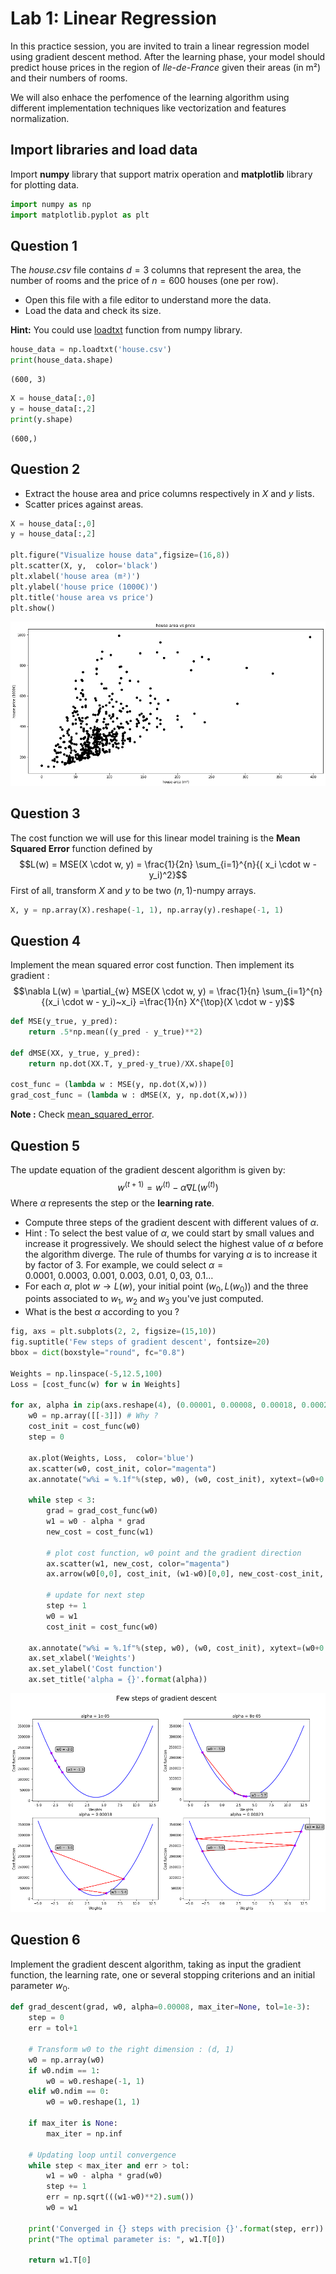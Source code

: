 # Lab 1: Linear Regression

In this practice session, you are invited to train a linear regression model using gradient descent method. After the learning phase, your model should predict house prices in the region of _Ile-de-France_ given their areas (in m²) and their numbers of rooms.

We will also enhace the perfomence of the learning algorithm using different implementation techniques like vectorization and features normalization.

## Import libraries and load data
Import **numpy** library that support matrix operation and **matplotlib** library for plotting data.  


```python
import numpy as np
import matplotlib.pyplot as plt
```

## Question 1

The _house.csv_ file contains $d=3$ columns that represent the area, the number of rooms and the price of $n=600$ houses (one per row). 

- Open this file with a file editor to understand more the data. 
- Load the data and check its size.

**Hint:** You could use [loadtxt](https://docs.scipy.org/doc/numpy-1.13.0/reference/generated/numpy.loadtxt.html) function from numpy library.


```python
house_data = np.loadtxt('house.csv') 
print(house_data.shape)
```

    (600, 3)



```python
X = house_data[:,0]
y = house_data[:,2]
print(y.shape)
```

    (600,)


## Question 2
* Extract the house area and price columns respectively in $X$ and $y$ lists.
* Scatter prices against areas.


```python
X = house_data[:,0]
y = house_data[:,2]

plt.figure("Visualize house data",figsize=(16,8))
plt.scatter(X, y,  color='black')
plt.xlabel('house area (m²)')
plt.ylabel('house price (1000€)')
plt.title('house area vs price')
plt.show()
```


![png](output_6_0.png)


## Question 3
The cost function we will use for this linear model training is the **Mean Squared Error** function defined by $$L(w) = MSE(X \cdot w, y) = \frac{1}{2n} \sum_{i=1}^{n}{( x_i \cdot w - y_i)^2}$$
First of all, transform $X$ and $y$ to be two $(n,1)$-numpy arrays.


```python
X, y = np.array(X).reshape(-1, 1), np.array(y).reshape(-1, 1)  
```

## Question 4
Implement the mean squared error cost function. Then implement its gradient : $$\nabla L(w) = \partial_{w} MSE(X \cdot w, y) = \frac{1}{n} \sum_{i=1}^{n}{(x_i \cdot w - y_i)~x_i} =\frac{1}{n} X^{\top}(X \cdot w - y)$$


```python
def MSE(y_true, y_pred):
    return .5*np.mean((y_pred - y_true)**2)

def dMSE(XX, y_true, y_pred):
    return np.dot(XX.T, y_pred-y_true)/XX.shape[0]

cost_func = (lambda w : MSE(y, np.dot(X,w)))
grad_cost_func = (lambda w : dMSE(X, y, np.dot(X,w)))
```

**Note :** Check [mean_squared_error](https://scikit-learn.org/stable/modules/generated/sklearn.metrics.mean_squared_error.html). 

## Question 5
The update equation of the gradient descent algorithm is given by: $$w^{(t+1)}=w^{(t)}-\alpha \nabla L(w^{(t)}) $$
Where $\alpha$ represents the step or the **learning rate**.
* Compute three steps of the gradient descent with different values of $\alpha$.
 * Hint : To select the best value of $\alpha$, we could start by small values and increase it progressively. We should select the highest value of $\alpha$ before the algorithm diverge. The rule of thumbs for varying $\alpha$ is to increase it by factor of 3. For example, we could select $\alpha=0.0001,~0.0003,~0.001,~0.003,~0.01,~0,03,~0.1 \dots$
* For each $\alpha$, plot $w \to L(w)$, your initial point $(w_0, L(w_0))$ and the three points associated to $w_1$, $w_2$ and $w_3$ you've just computed. 
* What is the best $\alpha$ according to you ?


```python
fig, axs = plt.subplots(2, 2, figsize=(15,10))
fig.suptitle('Few steps of gradient descent', fontsize=20)
bbox = dict(boxstyle="round", fc="0.8")

Weights = np.linspace(-5,12.5,100)
Loss = [cost_func(w) for w in Weights]

for ax, alpha in zip(axs.reshape(4), (0.00001, 0.00008, 0.00018, 0.00023)):
    w0 = np.array([[-3]]) # Why ?
    cost_init = cost_func(w0)
    step = 0
    
    ax.plot(Weights, Loss,  color='blue')
    ax.scatter(w0, cost_init, color="magenta")
    ax.annotate("w%i = %.1f"%(step, w0), (w0, cost_init), xytext=(w0+0.8, 1.051*cost_init), bbox=bbox)

    while step < 3:
        grad = grad_cost_func(w0)
        w1 = w0 - alpha * grad 
        new_cost = cost_func(w1)

        # plot cost function, w0 point and the gradient direction
        ax.scatter(w1, new_cost, color="magenta")
        ax.arrow(w0[0,0], cost_init, (w1-w0)[0,0], new_cost-cost_init, color='red') # Why [0,0] ?
        
        # update for next step
        step += 1
        w0 = w1
        cost_init = cost_func(w0)
        
    ax.annotate("w%i = %.1f"%(step, w0), (w0, cost_init), xytext=(w0+0.8, 1.051*cost_init), bbox=bbox)
    ax.set_xlabel('Weights')
    ax.set_ylabel('Cost function')
    ax.set_title('alpha = {}'.format(alpha))
```


![png](output_13_0.png)


## Question 6

Implement the gradient descent algorithm, taking as input the gradient function, the learning rate, one or several stopping criterions and an initial parameter $w_0$.


```python
def grad_descent(grad, w0, alpha=0.00008, max_iter=None, tol=1e-3):
    step = 0
    err = tol+1
    
    # Transform w0 to the right dimension : (d, 1)
    w0 = np.array(w0)
    if w0.ndim == 1:
        w0 = w0.reshape(-1, 1)
    elif w0.ndim == 0:
        w0 = w0.reshape(1, 1)
        
    if max_iter is None:
        max_iter = np.inf

    # Updating loop until convergence
    while step < max_iter and err > tol:
        w1 = w0 - alpha * grad(w0)
        step += 1
        err = np.sqrt(((w1-w0)**2).sum())
        w0 = w1

    print('Converged in {} steps with precision {}'.format(step, err))
    print("The optimal parameter is: ", w1.T[0])

    return w1.T[0]
```
